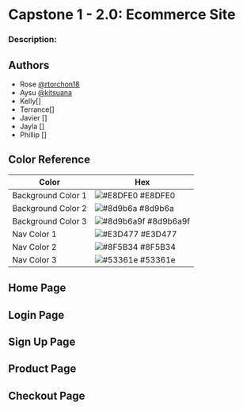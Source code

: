 # Capstone 1 - 2.0: Ecommerce Site

### Description: 




## Authors

- Rose [@rtorchon18](https://github.com/rtorchon18)
- Aysu [@kitsuana](https://github.com/kitsuana)
- Kelly[]
- Terrance[]
- Javier []
- Jayla []
- Phillip []


## Color Reference

| Color             | Hex                                                                |
| ----------------- | ------------------------------------------------------------------ |
| Background Color 1| ![#E8DFE0](https://via.placeholder.com/10/E8DFE0?text=+) #E8DFE0|
| Background Color 2| ![#8d9b6a](https://via.placeholder.com/10/8d9b6a?text=+) #8d9b6a |
| Background Color 3| ![#8d9b6a9f](https://via.placeholder.com/10/8d9b6a9f?text=+) #8d9b6a9f |
| Nav Color 1 | ![#E3D477](https://via.placeholder.com/10/E3D477?text=+) #E3D477|
| Nav Color 2| ![#8F5B34](https://via.placeholder.com/10/8F5B34?text=+) #8F5B34 |
| Nav Color 3| ![#53361e](https://via.placeholder.com/10/53361e?text=+) #53361e |


## Home Page
## Login Page
## Sign Up Page
## Product Page
## Checkout Page
